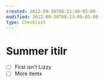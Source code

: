 ```yaml
---
created: 2022-09-30T08:11:08-05:00
modified: 2022-09-30T08:13:06-05:00
type: Checklist
---
```


# Summer itilr

- [ ] First isn't Lizzy
- [ ] More itemx
